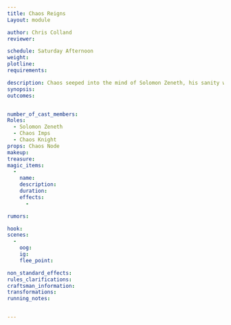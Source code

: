 ```yaml
---
title: Chaos Reigns
Layout: module

author: Chris Colland
reviewer: 

schedule: Saturday Afternoon
weight: 
plotline: 
requirements: 

description: Chaos seeped into the mind of Solomon Zeneth, his sanity was already unstable but now in his madness he has called forth Chaos creatures from a Chaos Node in Moutesque that must be sealed.
synopsis:   
outcomes: 


number_of_cast_members: 
Roles: 
  - Solomon Zeneth
  - Chaos Imps
  - Chaos Knight 
props: Chaos Node
makeup: 
treasure: 
magic_items:
  - 
    name: 
    description:  
    duration: 
    effects: 
      - 

rumors: 

hook: 
scenes: 
  - 
    oog: 
    ig: 
    flee_point: 

non_standard_effects: 
rules_clarifications: 
craftsman_information: 
transformations: 
running_notes: 


---
```

